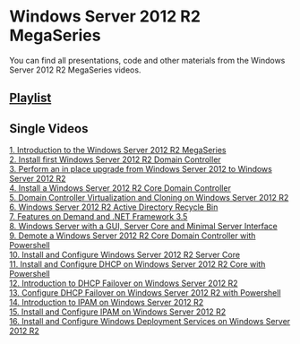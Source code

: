 # Windows Server 2012 R2 MegaSeries
You can find all presentations, code and other materials from the Windows Server 2012 R2 MegaSeries videos.

## [Playlist](https://www.youtube.com/playlist?list=PLBYrLLXZvp0zVwsDO7q6MKny8ZayRic7_)

## Single Videos
[1. Introduction to the Windows Server 2012 R2 MegaSeries](https://youtu.be/6dRCimATMe0)<br/>
[2. Install first Windows Server 2012 R2 Domain Controller](https://youtu.be/LEFv9CdtjiI)<br/>
[3. Perform an in place upgrade from Windows Server 2012 to Windows Server 2012 R2](https://youtu.be/LO8Cn7Z8lZs)<br/>
[4. Install a Windows Server 2012 R2 Core Domain Controller](https://youtu.be/yjRy-OzHfLU)<br/>
[5. Domain Controller Virtualization and Cloning on Windows Server 2012 R2](https://youtu.be/PXiJgC0B5jA)<br/>
[6. Windows Server 2012 R2 Active Directory Recycle Bin](https://youtu.be/Cha8qaVN_fc)<br/>
[7. Features on Demand and .NET Framework 3.5](https://youtu.be/V_kK_RQrjAY)<br/>
[8. Windows Server with a GUI, Server Core and Minimal Server Interface](https://youtu.be/LsbeAcT1ZxU)<br/>
[9. Demote a Windows Server 2012 R2 Core Domain Controller with Powershell](https://youtu.be/lH87d4L_Osw)<br/>
[10. Install and Configure Windows Server 2012 R2 Server Core](https://youtu.be/cwKxO6CD62s)<br/>
[11. Install and Configure DHCP on Windows Server 2012 R2 Core with Powershell](https://youtu.be/_ShDIEqRhdA)<br/>
[12. Introduction to DHCP Failover on Windows Server 2012 R2](https://youtu.be/nu1JzJfEUmM)<br/>
[13. Configure DHCP Failover on Windows Server 2012 R2 with Powershell](https://youtu.be/2zAMAVUrmYw)<br/>
[14. Introduction to IPAM on Windows Server 2012 R2](https://youtu.be/EfXb2PsEks0)<br/>
[15. Install and Configure IPAM on Windows Server 2012 R2](https://youtu.be/0OKswe3Xylg)<br/>
[16. Install and Configure Windows Deployment Services on Windows Server 2012 R2](https://youtu.be/0RNIFNvNMfM)